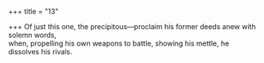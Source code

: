 +++
title = "13"

+++
Of just this one, the precipitous—proclaim his former deeds anew with  solemn words,  
when, propelling his own weapons to battle, showing his mettle, he  dissolves his rivals. 